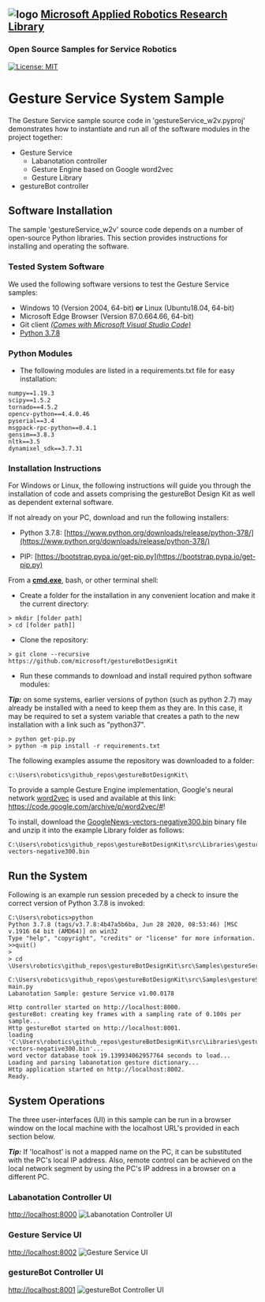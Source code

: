 ## ![logo](../../../../docs/img/MARR_logo.png) [Microsoft Applied Robotics Research Library](https://special-giggle-b26bab5f.pages.github.io/)
### Open Source Samples for Service Robotics
[![License: MIT](https://img.shields.io/badge/License-MIT-yellow.svg)](https://opensource.org/licenses/MIT)  

# Gesture Service System Sample

The Gesture Service sample source code in 'gestureService_w2v.pyproj' demonstrates how to instantiate and run all of the software modules in the project together:
- Gesture Service
  - Labanotation controller
  - Gesture Engine based on Google word2vec
  - Gesture Library
- gestureBot controller

## Software Installation
The sample 'gestureService_w2v' source code depends on a number of open-source Python libraries. This section provides instructions for installing and operating the software.

### Tested System Software
We used the following software versions to test the Gesture Service samples:
- Windows 10 (Version 2004, 64-bit) **or** Linux (Ubuntu18.04, 64-bit)
- Microsoft Edge Browser (Version 87.0.664.66, 64-bit)
- Git client [*(Comes with Microsoft Visual Studio Code)*](https://code.visualstudio.com/Download)
- [Python 3.7.8](https://www.python.org/downloads/release/python-378/)

### Python Modules
- The following modules are listed in a requirements.txt file for easy installation:
```
numpy==1.19.3
scipy==1.5.2
tornado==4.5.2
opencv-python==4.4.0.46
pyserial==3.4
msgpack-rpc-python==0.4.1
gensim==3.8.3
nltk==3.5
dynamixel_sdk==3.7.31
```

### Installation Instructions
For Windows or Linux, the following instructions will guide you through the installation of code and assets comprising the gestureBot Design Kit as well as dependent external software.

If not already on your PC, download and run the following installers:
- Python 3.7.8:
 [https://www.python.org/downloads/release/python-378/](https://www.python.org/downloads/release/python-378/)

- PIP:
[https://bootstrap.pypa.io/get-pip.py](https://bootstrap.pypa.io/get-pip.py)

From a [**cmd.exe**](C:\WINDOWS\system32\cmd.exe), bash, or other terminal shell:
- Create a folder for the installation in any convenient location and make it the current directory:
```
> mkdir [folder path]
> cd [folder path]]
```
- Clone the repository:
```
> git clone --recursive https://github.com/microsoft/gestureBotDesignKit
```
- Run these commands to download and install required python software modules:

***Tip:*** on some systems, earlier versions of python (such as python 2.7) may already be installed with a need to keep them as they are. In this case, it may be required to set a system variable that creates a path to the new installation with a link such as "python37".

```
> python get-pip.py
> python -m pip install -r requirements.txt
```

The following examples assume the repository was downloaded to a folder:
``` 
c:\Users\robotics\github_repos\gestureBotDesignKit\
```
To provide a sample Gesture Engine implementation, Google's neural network [word2vec](https://code.google.com/archive/p/word2vec/#!) is used and available at this link: https://code.google.com/archive/p/word2vec/#!

  To install, download the [GoogleNews-vectors-negative300.bin](https://drive.google.com/file/d/0B7XkCwpI5KDYNlNUTTlSS21pQmM/edit?usp=sharing) binary file and unzip it into the example Library folder as follows:
```
C:\Users\robotics\github_repos\gestureBotDesignKit\src\Libraries\gestureService_w2v\GoogleNews-vectors-negative300.bin
```
## Run the System
Following is an example run session preceded by a check to insure the correct version of Python 3.7.8 is invoked:
```
C:\Users\robotics>python
Python 3.7.8 (tags/v3.7.8:4b47a5b6ba, Jun 28 2020, 08:53:46) [MSC v.1916 64 bit (AMD64)] on win32
Type "help", "copyright", "credits" or "license" for more information.
>>quit()
>
> cd \Users\robotics\github_repos\gestureBotDesignKit\src\Samples\gestureService_w2v

C:\Users\robotics\github_repos\gestureBotDesignKit\src\Samples\gestureService_w2v>python main.py
Labanotation Sample: gesture Service v1.00.0178

Http controller started on http://localhost:8000.
gestureBot: creating key frames with a sampling rate of 0.100s per sample...
Http gestureBot started on http://localhost:8001.
loading 'C:\Users\robotics\github_repos\gestureBotDesignKit\src\Libraries\gestureService_w2v\GoogleNews-vectors-negative300.bin'...
word vector database took 19.139934062957764 seconds to load...
Loading and parsing labanotation gesture dictionary...
Http application started on http://localhost:8002.
Ready.
```
## System Operations
The three user-interfaces (UI) in this sample can be run in a browser window on the local machine with the localhost URL's provided in each section below.

***Tip:*** If 'localhost' is not a mapped name on the PC, it can be substituted with the PC's local IP address. Also, remote control can be achieved on the local network segment by using the PC's IP address in a browser on a different PC.

### Labanotation Controller UI
[http://localhost:8000](http://localhost:8000)
![Labanotation Controller UI](../../../../docs/img/gB_LabanotationController_UI.png)

### Gesture Service UI
[http://localhost:8002](http://localhost:8002)
![Gesture Service UI](../../../../docs/img/gB_GestureService_UI.png)

### gestureBot Controller UI
[http://localhost:8001](http://localhost:8001)
![gestureBot Controller UI](../../../../docs/img/gB_gestureBotController_UI.png)
